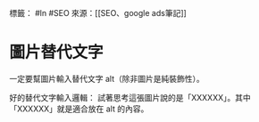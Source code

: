 標籤： #ln #SEO 
來源：[[SEO、google ads筆記]]

# 圖片替代文字

一定要幫圖片輸入替代文字 alt（除非圖片是純裝飾性）。

好的替代文字輸入邏輯：
試著思考這張圖片說的是「XXXXXX」。其中「XXXXXX」就是適合放在 alt 的內容。